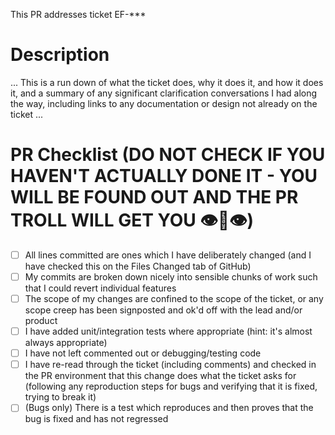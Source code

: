 This PR addresses ticket EF-\*\*\*

# Description

... This is a run down of what the ticket does, why it does it, and how it does it, and a summary of any significant clarification conversations I had along the way, including links to any documentation or design not already on the ticket ...

# PR Checklist (DO NOT CHECK IF YOU HAVEN'T ACTUALLY DONE IT - YOU WILL BE FOUND OUT AND THE PR TROLL WILL GET YOU 👁👃👁)

- [ ] All lines committed are ones which I have deliberately changed (and I have checked this on the Files Changed tab of GitHub)
- [ ] My commits are broken down nicely into sensible chunks of work such that I could revert individual features
- [ ] The scope of my changes are confined to the scope of the ticket, or any scope creep has been signposted and ok'd off with the lead and/or product
- [ ] I have added unit/integration tests where appropriate (hint: it's almost always appropriate)
- [ ] I have not left commented out or debugging/testing code
- [ ] I have re-read through the ticket (including comments) and checked in the PR environment that this change does what the ticket asks for (following any reproduction steps for bugs and verifying that it is fixed, trying to break it)
- [ ] (Bugs only) There is a test which reproduces and then proves that the bug is fixed and has not regressed